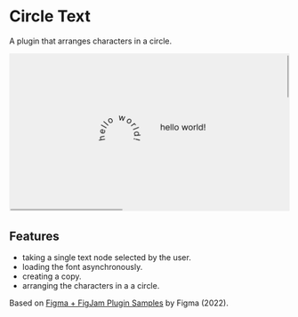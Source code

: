 # Circle Text

A plugin that arranges characters in a circle.

<p align="center">
    <img src="screenshot.png">
</p>

## Features

- taking a single text node selected by the user.
- loading the font asynchronously.
- creating a copy.
- arranging the characters in a a circle.

Based on [Figma + FigJam Plugin Samples](https://github.com/figma/plugin-samples) by Figma (2022).
